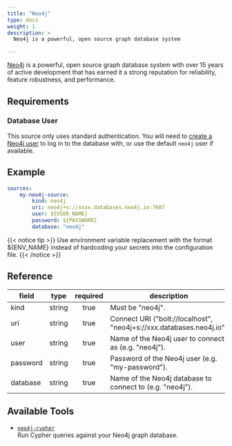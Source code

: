 ```yaml
---
title: "Neo4j"
type: docs
weight: 1
description: >
  Neo4j is a powerful, open source graph database system

---
```


[Neo4j][neo4j-docs] is a powerful, open source graph database system with over
15 years of active development that has earned it a strong reputation for
reliability, feature robustness, and performance.

[neo4j-docs]: https://neo4j.com/docs

## Requirements

### Database User

This source only uses standard authentication. You will need to [create a Neo4j
user][neo4j-users] to log in to the database with, or use the default `neo4j`
user if available.

[neo4j-users]: https://neo4j.com/docs/operations-manual/current/authentication-authorization/manage-users/

## Example

```yaml
sources:
    my-neo4j-source:
        kind: neo4j
        uri: neo4j+s://xxxx.databases.neo4j.io:7687
        user: ${USER_NAME}
        password: ${PASSWORD}
        database: "neo4j"
```

{{< notice tip >}}
Use environment variable replacement with the format ${ENV_NAME}
instead of hardcoding your secrets into the configuration file.
{{< /notice >}}

## Reference

| **field** | **type** | **required** | **description**                                                      |
|-----------|:--------:|:------------:|----------------------------------------------------------------------|
| kind      |  string  |     true     | Must be "neo4j".                                                     |
| uri       |  string  |     true     | Connect URI ("bolt://localhost", "neo4j+s://xxx.databases.neo4j.io") |
| user      |  string  |     true     | Name of the Neo4j user to connect as (e.g. "neo4j").                 |
| password  |  string  |     true     | Password of the Neo4j user (e.g. "my-password").                     |
| database  |  string  |     true     | Name of the Neo4j database to connect to (e.g. "neo4j").             |

## Available Tools

- [`neo4j-cypher`](../tools/neo4j/neo4j-cypher.md)  
  Run Cypher queries against your Neo4j graph database.
